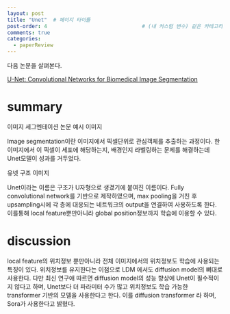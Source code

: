 ```yaml
---
layout: post
title: "Unet"  # 페이지 타이틀
post-order: 4                               # (내 커스텀 변수) 같은 카테고리 내 정렬 순서
comments: true
categories:
  - paperReview
---
```


다음 논문을 살펴본다.

[U-Net: Convolutional Networks for Biomedical Image Segmentation][paperlink]

[paperlink]:https://arxiv.org/abs/1505.04597


# summary

이미지 세그멘테이션 논문 예시 이미지

Image segmentation이란 이미지에서 픽셀단위로 관심객체를 추출하는 과정이다.
한 이미지에서 이 픽셀이 세포에 해당하는지, 배경인지 라벨링하는 문제를 해결하는데 Unet모델이 성과를 거두었다.


유넷 구조 이미지


Unet이라는 이름은 구조가 U자형으로 생겼기에 붙여진 이름이다.
Fully convolutional network를 기반으로 제작하였으며, max pooling을 거친 후 upsampling시에 각 층에 대응되는 네트워크의 output을 연결하여 사용하도록 한다.
이를통해 local feature뿐만아니라 global position정보까지 학습에 이용할 수 있다.


# discussion

local feature의 위치정보 뿐만아니라 전체 이미지에서의 위치정보도 학습에 사용되는 특징이 있다.
위치정보를 유지한다는 이점으로 LDM 에서도 diffusion model의 뼈대로 사용한다.
다만 최신 연구애 따르면 diffusion model의 성능 향상에 Unet이 필수적이지 않다고 하며, Unet보다 더 파라미터 수가 많고 위치정보도 학습 가능한 transformer 기반의 모델을 사용한다고 한다.
이를 diffusion transformer 라 하며, Sora가 사용한다고 밝혔다.
